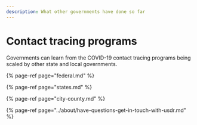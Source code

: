 ```yaml
---
description: What other governments have done so far
---
```


# Contact tracing programs

Governments can learn from the COVID-19 contact tracing programs being scaled by other state and local governments.

{% page-ref page="federal.md" %}

{% page-ref page="states.md" %}

{% page-ref page="city-county.md" %}

{% page-ref page="../about/have-questions-get-in-touch-with-usdr.md" %}

